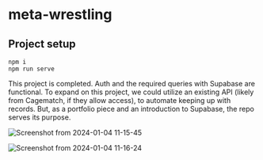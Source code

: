 # meta-wrestling

## Project setup
```
npm i
npm run serve
```

This project is completed. Auth and the required queries with Supabase are functional. To expand on this project, we could utilize an existing API (likely from Cagematch, if they allow access), to automate keeping up with records. But, as a portfolio piece and an introduction to Supabase, the repo serves its purpose. 

![Screenshot from 2024-01-04 11-15-45](https://github.com/bradleyaellis/WrestlingMeta/assets/49563651/ca926087-5552-4956-82a3-4b92e16657f7)

![Screenshot from 2024-01-04 11-16-24](https://github.com/bradleyaellis/WrestlingMeta/assets/49563651/70aabba3-5a89-48d9-b0fc-f87ae9de5fa4)
